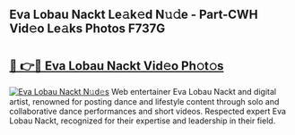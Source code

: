 ## Eva Lobau Nackt Le𝚊k𝚎d N𝚞𝚍e - Part-CWH Vid𝚎o Le𝚊ks Photos F737G

# <h2><a href="http://fb4ndd.evod.top/?m=Eva+Lobau+Nackt">🔗 👉🔴 Eva Lobau Nackt Vid𝚎o Ph𝚘t𝚘s</a></h2>

[![Eva Lobau Nackt N𝚞d𝚎s](https://i.imgur.com/8V9OHl7.gif)](http://fb4ndd.evod.top/?m=Eva+Lobau+Nackt)
Web entertainer Eva Lobau Nackt and digital artist, renowned for posting dance and lifestyle content through solo and collaborative dance performances and short videos. Respected expert Eva Lobau Nackt, recognized for their expertise and leadership in their field. 
